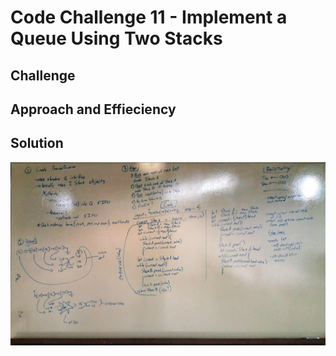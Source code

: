 #  Code Challenge 11 - Implement a Queue Using Two Stacks

##  Challenge

##  Approach and Effieciency

##  Solution




![whiteboard](assets/11-whiteboard.jpg)